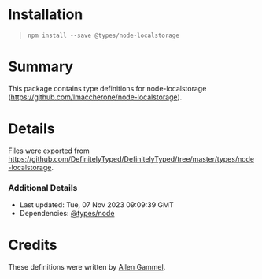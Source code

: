 # Installation
> `npm install --save @types/node-localstorage`

# Summary
This package contains type definitions for node-localstorage (https://github.com/lmaccherone/node-localstorage).

# Details
Files were exported from https://github.com/DefinitelyTyped/DefinitelyTyped/tree/master/types/node-localstorage.

### Additional Details
 * Last updated: Tue, 07 Nov 2023 09:09:39 GMT
 * Dependencies: [@types/node](https://npmjs.com/package/@types/node)

# Credits
These definitions were written by [Allen Gammel](https://github.com/intolerance).
